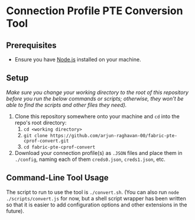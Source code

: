 # Connection Profile PTE Conversion Tool

## Prerequisites

* Ensure you have [Node.js](https://nodejs.org/en/) installed on your machine.

## Setup

_Make sure you change your working directory to the root of this repository before you run the below commands or scripts; otherwise, they won't be able to find the scripts and other files they need)._
1. Clone this repository somewhere onto your machine and `cd` into the repo's root directory:
    1. `cd <working directory>`
    2. `git clone https://github.com/arjun-raghavan-00/fabric-pte-cprof-convert.git`
    3. `cd fabric-pte-cprof-convert`
2. Download your connection profile(s) as `.JSON` files and place them in `./config`, naming each of them `creds0.json`, `creds1.json`, etc.

## Command-Line Tool Usage

The script to run to use the tool is `./convert.sh`. 
(You can also run `node ./scripts/convert.js` for now, but a shell script wrapper has been written so that it is easier to add configuration options and other extensions in the future).
